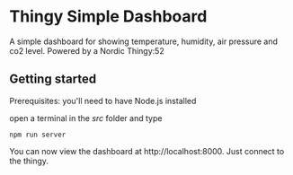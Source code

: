 # Thingy Simple Dashboard

A simple dashboard for showing temperature, humidity, air pressure and co2 level. Powered by a Nordic Thingy:52

## Getting started

Prerequisites: you'll need to have Node.js installed

open a terminal in the _src_ folder and type
```
npm run server
```

You can now view the dashboard at http://localhost:8000. Just connect to the thingy.